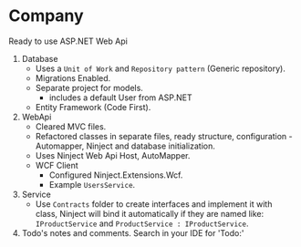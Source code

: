 # Company
Ready to use ASP.NET Web Api

1. Database
   - Uses a `Unit of Work` and `Repository pattern` (Generic repository).
   - Migrations Enabled.
   - Separate project for models.
      - includes a default User from ASP.NET 
   - Entity Framework (Code First).
2. WebApi
   - Cleared MVC files.
   - Refactored classes in separate files, ready structure, configuration - Automapper, Ninject and database initialization.
   - Uses Ninject Web Api Host, AutoMapper.
   - WCF Client
      - Configured Ninject.Extensions.Wcf.
      - Example `UsersService`.
3. Service
   - Use `Contracts` folder to create interfaces and implement it with class, Ninject will bind it automatically if they are named like: `IProductService` and `ProductService : IProductService`.
4. Todo's notes and comments. Search in your IDE for 'Todo:'
